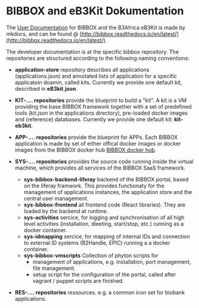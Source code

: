 # BIBBOX and eB3Kit Dokumentation

The [User Documentation](http://bibbox.readthedocs.io/en/latest/) for BIBBOX and the B3Africa eB3Kit is made by mkdocs, and can be 
found @ [http://bibbox.readthedocs.io/en/latest/](http://bibbox.readthedocs.io/en/latest/).

The developer documentation is at the specific bibbox repository. The repositories are structured according to the following naming conventions:

* **application-store** repository describes all applications (applications.json) and annotated lists of application for a 
    specific applicatoin doamin, called kits. Currently we provide one default kit, described in **eB3kit.json**. 

* **KIT-.... repositories** provide the blueprint to build a "kit". A kit is a VM providing the base BIBBOX framework together with a set of predefined 
   tools (kit.json in the applications directory), pre-loaded docker images and (reference) databases.  Currently we provide one default kit: 
   **kit-eb3kit**.

* **APP-.... repositories** provide the blueprint for APPs. Each BIBBOX application is made by set of either offical docker images or 
   docker images from the BIBBOX docker hub [BIBBOX docker hub](https://hub.docker.com/r/bibbox/). 

* **SYS-.... repositories** provides the source code running inside the virtual machine, which provides all services of the BIBBOX SaaS framework. 
  * **sys-bibbox-backend-liferay** backend of the BIBBOX portal, based on the liferay framwork. This provides functionaty for the management of 
     applications instances, the application store and the central user management. 
  * **sys-bibbox-frontend** all frontend code (React libraries). They are loaded by the backend at runtime. 
  * **sys-activities** sercice, for logging and synchronisation of all high level activities (installation, dleeting, start/stop, etc.) 
          running as a docker container.  
  * **sys-idmapping**  sercice, for mapping of internal IDs and connection to external ID systems (B2Handle, EPIC) running a a docker container. 
  * **sys-bibbox-vmscripts** Collection of phyton scripts for
     * management of applications, e.g. installation, port management, file management.
     * setup script for the configuration of the portal, called after vagrant / puppet scripts are finished.
     
* **RES-.... repositories**  ressources. e.g. a common icon set for biobank applications.  